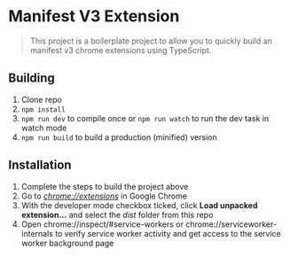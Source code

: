 # Manifest V3 Extension

> This project is a boilerplate project to allow you to quickly build an manifest v3 chrome extensions using TypeScript.

## Building

1.  Clone repo
2.  `npm install`
3.  `npm run dev` to compile once or `npm run watch` to run the dev task in watch mode
4.  `npm run build` to build a production (minified) version

## Installation

1.  Complete the steps to build the project above
2.  Go to [_chrome://extensions_](chrome://extensions) in Google Chrome
3.  With the developer mode checkbox ticked, click **Load unpacked extension...** and select the _dist_ folder from this repo
4.  Open chrome://inspect/#service-workers or chrome://serviceworker-internals to verify service worker activity and get access to the service worker background page
